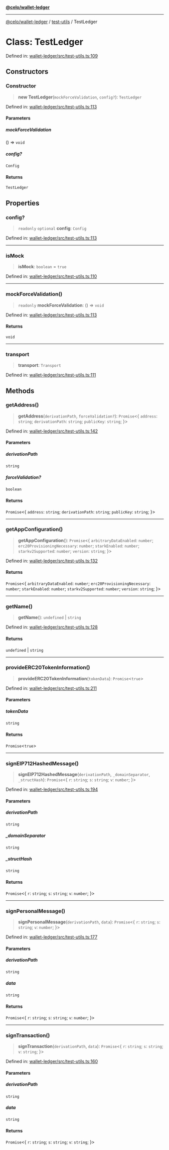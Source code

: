 [**@celo/wallet-ledger**](../../README.md)

***

[@celo/wallet-ledger](../../README.md) / [test-utils](../README.md) / TestLedger

# Class: TestLedger

Defined in: [wallet-ledger/src/test-utils.ts:109](https://github.com/celo-org/developer-tooling/blob/master/packages/sdk/wallets/wallet-ledger/src/test-utils.ts#L109)

## Constructors

### Constructor

> **new TestLedger**(`mockForceValidation`, `config?`): `TestLedger`

Defined in: [wallet-ledger/src/test-utils.ts:113](https://github.com/celo-org/developer-tooling/blob/master/packages/sdk/wallets/wallet-ledger/src/test-utils.ts#L113)

#### Parameters

##### mockForceValidation

() => `void`

##### config?

`Config`

#### Returns

`TestLedger`

## Properties

### config?

> `readonly` `optional` **config**: `Config`

Defined in: [wallet-ledger/src/test-utils.ts:113](https://github.com/celo-org/developer-tooling/blob/master/packages/sdk/wallets/wallet-ledger/src/test-utils.ts#L113)

***

### isMock

> **isMock**: `boolean` = `true`

Defined in: [wallet-ledger/src/test-utils.ts:110](https://github.com/celo-org/developer-tooling/blob/master/packages/sdk/wallets/wallet-ledger/src/test-utils.ts#L110)

***

### mockForceValidation()

> `readonly` **mockForceValidation**: () => `void`

Defined in: [wallet-ledger/src/test-utils.ts:113](https://github.com/celo-org/developer-tooling/blob/master/packages/sdk/wallets/wallet-ledger/src/test-utils.ts#L113)

#### Returns

`void`

***

### transport

> **transport**: `Transport`

Defined in: [wallet-ledger/src/test-utils.ts:111](https://github.com/celo-org/developer-tooling/blob/master/packages/sdk/wallets/wallet-ledger/src/test-utils.ts#L111)

## Methods

### getAddress()

> **getAddress**(`derivationPath`, `forceValidation?`): `Promise`\<\{ `address`: `string`; `derivationPath`: `string`; `publicKey`: `string`; \}\>

Defined in: [wallet-ledger/src/test-utils.ts:142](https://github.com/celo-org/developer-tooling/blob/master/packages/sdk/wallets/wallet-ledger/src/test-utils.ts#L142)

#### Parameters

##### derivationPath

`string`

##### forceValidation?

`boolean`

#### Returns

`Promise`\<\{ `address`: `string`; `derivationPath`: `string`; `publicKey`: `string`; \}\>

***

### getAppConfiguration()

> **getAppConfiguration**(): `Promise`\<\{ `arbitraryDataEnabled`: `number`; `erc20ProvisioningNecessary`: `number`; `starkEnabled`: `number`; `starkv2Supported`: `number`; `version`: `string`; \}\>

Defined in: [wallet-ledger/src/test-utils.ts:132](https://github.com/celo-org/developer-tooling/blob/master/packages/sdk/wallets/wallet-ledger/src/test-utils.ts#L132)

#### Returns

`Promise`\<\{ `arbitraryDataEnabled`: `number`; `erc20ProvisioningNecessary`: `number`; `starkEnabled`: `number`; `starkv2Supported`: `number`; `version`: `string`; \}\>

***

### getName()

> **getName**(): `undefined` \| `string`

Defined in: [wallet-ledger/src/test-utils.ts:128](https://github.com/celo-org/developer-tooling/blob/master/packages/sdk/wallets/wallet-ledger/src/test-utils.ts#L128)

#### Returns

`undefined` \| `string`

***

### provideERC20TokenInformation()

> **provideERC20TokenInformation**(`tokenData`): `Promise`\<`true`\>

Defined in: [wallet-ledger/src/test-utils.ts:211](https://github.com/celo-org/developer-tooling/blob/master/packages/sdk/wallets/wallet-ledger/src/test-utils.ts#L211)

#### Parameters

##### tokenData

`string`

#### Returns

`Promise`\<`true`\>

***

### signEIP712HashedMessage()

> **signEIP712HashedMessage**(`derivationPath`, `_domainSeparator`, `_structHash`): `Promise`\<\{ `r`: `string`; `s`: `string`; `v`: `number`; \}\>

Defined in: [wallet-ledger/src/test-utils.ts:194](https://github.com/celo-org/developer-tooling/blob/master/packages/sdk/wallets/wallet-ledger/src/test-utils.ts#L194)

#### Parameters

##### derivationPath

`string`

##### \_domainSeparator

`string`

##### \_structHash

`string`

#### Returns

`Promise`\<\{ `r`: `string`; `s`: `string`; `v`: `number`; \}\>

***

### signPersonalMessage()

> **signPersonalMessage**(`derivationPath`, `data`): `Promise`\<\{ `r`: `string`; `s`: `string`; `v`: `number`; \}\>

Defined in: [wallet-ledger/src/test-utils.ts:177](https://github.com/celo-org/developer-tooling/blob/master/packages/sdk/wallets/wallet-ledger/src/test-utils.ts#L177)

#### Parameters

##### derivationPath

`string`

##### data

`string`

#### Returns

`Promise`\<\{ `r`: `string`; `s`: `string`; `v`: `number`; \}\>

***

### signTransaction()

> **signTransaction**(`derivationPath`, `data`): `Promise`\<\{ `r`: `string`; `s`: `string`; `v`: `string`; \}\>

Defined in: [wallet-ledger/src/test-utils.ts:160](https://github.com/celo-org/developer-tooling/blob/master/packages/sdk/wallets/wallet-ledger/src/test-utils.ts#L160)

#### Parameters

##### derivationPath

`string`

##### data

`string`

#### Returns

`Promise`\<\{ `r`: `string`; `s`: `string`; `v`: `string`; \}\>
